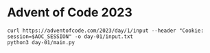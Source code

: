 # Advent of Code 2023

```
curl https://adventofcode.com/2023/day/1/input --header "Cookie: session=$AOC_SESSION" -o day-01/input.txt
python3 day-01/main.py
```
